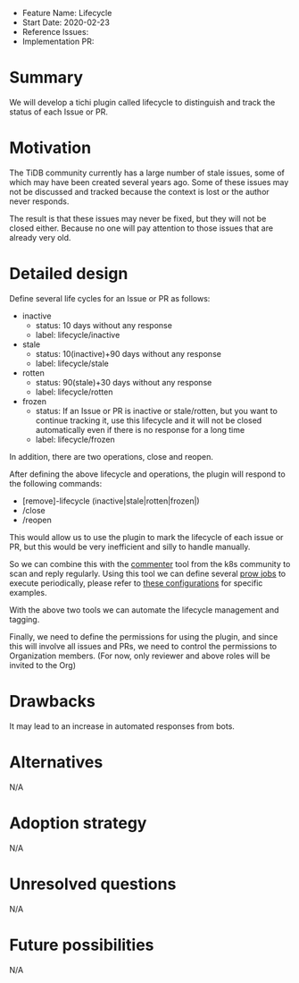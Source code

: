 - Feature Name: Lifecycle
- Start Date: 2020-02-23
- Reference Issues:
- Implementation PR:

# Summary

We will develop a tichi plugin called lifecycle to distinguish and track the status of each Issue or PR.

# Motivation

The TiDB community currently has a large number of stale issues, some of which may have been created several years ago. Some of these issues may not be discussed and tracked because the context is lost or the author never responds.

The result is that these issues may never be fixed, but they will not be closed either. Because no one will pay attention to those issues that are already very old.

# Detailed design

Define several life cycles for an Issue or PR as follows:

- inactive
  - status: 10 days without any response
  - label: lifecycle/inactive
- stale
  - status: 10(inactive)+90 days without any response
  - label: lifecycle/stale
- rotten
  - status: 90(stale)+30 days without any response
  - label: lifecycle/rotten
- frozen
  - status: If an Issue or PR is inactive or stale/rotten, but you want to continue tracking it, use this lifecycle and it will not be closed automatically even if there is no response for a long time
  - label: lifecycle/frozen

In addition, there are two operations, close and reopen.

After defining the above lifecycle and operations, the plugin will respond to the following commands:

- [remove]-lifecycle (inactive|stale|rotten|frozen|)
- /close
- /reopen

This would allow us to use the plugin to mark the lifecycle of each issue or PR, but this would be very inefficient and silly to handle manually.

So we can combine this with the [commenter](https://github.com/kubernetes/test-infra/tree/master/robots/commenter) tool from the k8s community to scan and reply regularly.
Using this tool we can define several [prow jobs](https://github.com/kubernetes/test-infra/blob/master/config/jobs/README.md#adding-or-updating-jobs) to execute periodically, please refer to [these configurations](https://github.com/ti-community-infra/configs/blob/main/prow/jobs/ti-community-infra/org/lifecycle-periodics.yaml) for specific examples.

With the above two tools we can automate the lifecycle management and tagging.

Finally, we need to define the permissions for using the plugin, and since this will involve all issues and PRs, we need to control the permissions to Organization members. (For now, only reviewer and above roles will be invited to the Org)

# Drawbacks

It may lead to an increase in automated responses from bots.

# Alternatives

N/A

# Adoption strategy

N/A

# Unresolved questions

N/A

# Future possibilities

N/A
